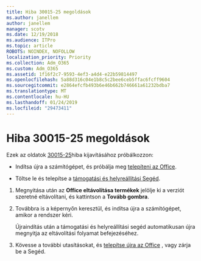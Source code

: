 ```yaml
---
title: Hiba 30015-25 megoldások
ms.author: janellem
author: janellem
manager: scotv
ms.date: 12/19/2018
ms.audience: ITPro
ms.topic: article
ROBOTS: NOINDEX, NOFOLLOW
localization_priority: Priority
ms.collection: Adm_O365
ms.custom: Adm_O365
ms.assetid: 1f16f2c7-9593-4ef3-a4d4-e22b59814497
ms.openlocfilehash: 5a88d316c04e1b8c5c2bee6ceb5ffac6fcff9604
ms.sourcegitcommit: e2864efcfb493b6e46b662b746661a61232bdba7
ms.translationtype: MT
ms.contentlocale: hu-HU
ms.lasthandoff: 01/24/2019
ms.locfileid: "29473411"
---
```

# <a name="solutions-for-error-30015-25"></a>Hiba 30015-25 megoldások

Ezek az oldatok [30015-25](https://support.office.com/article/d5df89a9-0507-4b4c-92f9-22f457e630aa?wt.mc_id=Alchemy_ClientDIA)hiba kijavításához próbálkozzon:
  
- Indítsa újra a számítógépet, és próbálja meg [telepíteni az Office](https://portal.office.com/OLS/MySoftware.aspx).
    
- Töltse le és telepítse a [támogatási és helyreállítási Segéd](https://aka.ms/SARA-OfficeUninstall-Alchemy).
    
1. Megnyitása után az **Office eltávolítása termékek** jelölje ki a verziót szeretné eltávolítani, és kattintson a **Tovább gombra**. 
    
2. Továbbra is a képernyőn keresztül, és indítsa újra a számítógépet, amikor a rendszer kéri.
    
    Újraindítás után a támogatási és helyreállítási segéd automatikusan újra megnyitja az eltávolítási folyamat befejezéséhez.
    
3. Kövesse a további utasításokat, és [telepítse újra az Office](https://portal.office.com/OLS/MySoftware.aspx) , vagy zárja be a Segéd. 
    

